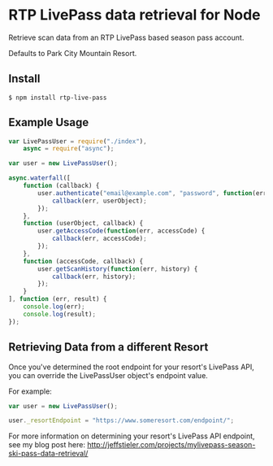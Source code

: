 # RTP LivePass data retrieval for Node

  Retrieve scan data from an RTP LivePass based season pass account.
  
  Defaults to Park City Mountain Resort.
  
## Install

    $ npm install rtp-live-pass

## Example Usage


```javascript
var LivePassUser = require("./index"),
	async = require("async");

var user = new LivePassUser();

async.waterfall([
	function (callback) {
		user.authenticate("email@example.com", "password", function(err, userObject) {
			callback(err, userObject);
		});
	},
	function (userObject, callback) {
		user.getAccessCode(function(err, accessCode) {
			callback(err, accessCode);
		});
	},
	function (accessCode, callback) {
		user.getScanHistory(function(err, history) {
			callback(err, history);
		});
	}
], function (err, result) {
	console.log(err);
	console.log(result);
});
```

## Retrieving Data from a different Resort

  Once you've determined the root endpoint for your resort's LivePass API, you can override the LivePassUser object's endpoint value.

  For example:

```javascript
var user = new LivePassUser();

user._resortEndpoint = "https://www.someresort.com/endpoint/";
```

For more information on determining your resort's LivePass API endpoint, see my blog post here: http://jeffstieler.com/projects/mylivepass-season-ski-pass-data-retrieval/